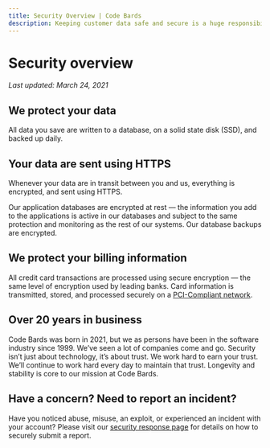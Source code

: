 ```yaml
---
title: Security Overview | Code Bards
description: Keeping customer data safe and secure is a huge responsibility and a top priority for us. Here’s how we make it happen.
---
```


# Security overview

*Last updated: March 24, 2021*

## We protect your data

All data you save are written to a database, on a solid state disk (SSD), and backed up daily.

## Your data are sent using HTTPS

Whenever your data are in transit between you and us, everything is encrypted, and sent using HTTPS.

Our application databases are encrypted at rest — the information you add to the applications is active in our databases and subject to the same protection and monitoring as the rest of our systems. Our database backups are encrypted.

## We protect your billing information

All credit card transactions are processed using secure encryption — the same level of encryption used by leading banks. Card information is transmitted, stored, and processed securely on a <a href="https://en.wikipedia.org/wiki/Payment_Card_Industry_Data_Security_Standard">PCI-Compliant network</a>.

## Over 20 years in business

Code Bards was born in 2021, but we as persons have been in the software industry since 1999. We’ve seen a lot of companies come and go. Security isn’t just about technology, it’s about trust. We work hard to earn your trust. We’ll continue to work hard every day to maintain that trust. Longevity and stability is core to our mission at Code Bards.

## Have a concern? Need to report an incident?

Have you noticed abuse, misuse, an exploit, or experienced an incident with your account? Please visit our [security response page](response/index.md) for details on how to securely submit a report.